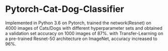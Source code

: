 # Pytorch-Cat-Dog-Classifier
Implemented in Python 3.6 on Pytorch, trained the network(Resnet) on 4000 images of Cats/Dogs with different hyperparameter sets and obtained a validation set accuracy on 1000 images of 87%. with Transfer-Learning on a pre-trained Resnet-50 architecture on ImageNet, accuracy increased to 96%.

